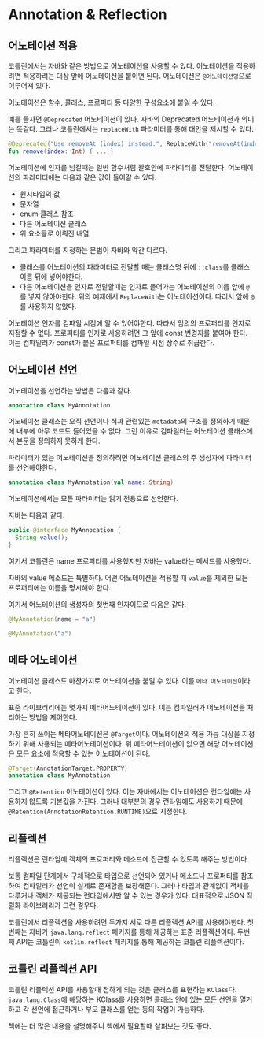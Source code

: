 # Annotation & Reflection

## 어노테이션 적용

코틀린에서는 자바와 같은 방법으로 어노테이션을 사용할 수 있다.
어노테이션을 적용하려면 적용하려는 대상 앞에 어노테이션을 붙이면 된다.
어노테이션은 `@어노테이션명`으로 이루어져 있다.

어노테이션은 함수, 클래스, 프로퍼티 등 다양한 구성요소에 붙일 수 있다.

예를 들자면 `@Deprecated` 어노테이션이 있다.
자바의 Deprecated 어노테이션과 의미는 똑같다. 그러나 코틀린에서는 `replaceWith` 파라미터를 통해 대안을 제시할 수 있다.

```kotlin
@Deprecated("Use removeAt (index) instead.", ReplaceWith("removeAt(index)"))
fun remove(index: Int) { ... }
```

어노테이션에 인자를 넘길때는 일반 함수처럼 괄호안에 파라미터를 전달한다.
어노테이션의 파라미터에는 다음과 같은 값이 들어갈 수 있다.
- 원시타입의 값
- 문자열
- enum 클래스 참조
- 다른 어노테이션 클래스
- 위 요소들로 이뤄진 배열

그리고 파라미터를 지정하는 문법이 자바와 약간 다르다.

- 클래스를 어노테이션의 파라미터로 전달할 때는 클래스명 뒤에 `::class`를 클래스 이름 뒤에 넣어야한다.
- 다른 어노테이션을 인자로 전달할때는 인자로 들어가는 어노테이션의 이름 앞에 `@`를 넣지 않아야한다.
  위의 예재에서 `ReplaceWith`는 어노테이션이다. 따리서 앞에 `@`를 사용하지 않았다.

어노테이션 인자를 컴파일 시점에 알 수 있어야한다. 따라서 임의의 프로퍼티를 인자로 지정할 수 없다.
프로퍼티를 인자로 사용하려면 그 앞에 const 변경자를 붙여야 한다. 이는 컴파일러가 const가 붙은 프로퍼티를 컴파일 시점 상수로 취급한다.

## 어노테이션 선언

어노테이션을 선언하는 방법은 다음과 같다.

```kotlin
annotation class MyAnnotation
```

어노테이션 클래스는 오직 선언이나 식과 관련있는 `metadata`의 구조를 정의하기 때문에 내부에 아무 코드도 들어있을 수 없다. 그런 이유로 컴파일러는 어노테이션 클래스에서 본문을 정의하지 못하게 한다.

파라미터가 있는 어노테이션을 정의하려면 어노테이션 클래스의 주 생성자에 파라미터를 선언해야한다.

```kotlin
annotation class MyAnnotation(val name: String)
```

어노테이션에서는 모든 파라미터는 읽기 전용으로 선언한다.

자바는 다음과 같다.

```java
public @interface MyAnnocation {
  String value();
}
```

여기서 코틀린은 name 프로퍼티를 사용했지만 자바는 value라는 메서드를 사용했다.

자바의 value 메소드는 특별하다. 어떤 어노테이션을 적용할 때 `value`를 제외한 모든 프로퍼티에는 이름을 명시해야 한다.

여기서 어노테이션의 생성자의 첫번째 인자이므로 다음은 같다.

```kotlin
@MyAnnotation(name = "a")

@MyAnnotation("a")
```

## 메타 어노테이션

어노테이션 클래스도 마찬가지로 어노테이션을 붙일 수 있다. 이를 `메타 어노테이션`이라고 한다.

표준 라이브러리에는 몇가지 메타어노테이션이 있다. 이는 컴파일러가 어노테이션을 처리하는 방법을 제어한다. 

가장 흔히 쓰이는 메타어노테이션은 `@Target`이다. 어노테이션의 적용 가능 대상을 지정하기 위해 사용되는 메타어노테이션이다. 위 메타어노테이션이 없으면 해당 어노테이션은 모든 요소에 적용할 수 있는 어노테이션이 된다.

```kotlin
@Target(AnnotationTarget.PROPERTY)
annotation class MyAnnotation
```

그리고 `@Retention` 어노테이션이 있다. 이는 자바에서는 어노테이션은 런타임에는 사용하지 않도록 기본값을 가진다. 그러나 대부분의 경우 런타임에도 사용하기 때문에 `@Retention(AnnotationRetention.RUNTIME)`으로 지정한다.

## 리플렉션

리플렉션은 런타임에 객체의 프로퍼티와 메소드에 접근할 수 있도록 해주는 방법이다.

보통 컴파일 단계에서 구체적으로 타입으로 선언되어 있거나 메소드나 프로퍼티를 참조하여 컴파일러가 선언이 실제로 존재함을 보장해준다. 그러나 타입과 관계없이 객체를 다루거나 객체가 제공되는 런타임에서만 알 수 있는 경우가 있다. 대표적으로 JSON 직렬화 라이브러리가 그런 경우다.

코틀린에서 리플렉션을 사용하려면 두가지 서로 다른 리플렉션 API를 사용해야한다.
첫번째는 자바가 `java.lang.reflect` 패키지를 통해 제공하는 표준 리플렉션이다. 두번째 API는 코틀린이 `kotlin.reflect` 패키지를 통해 제공하는 코틀린 리플렉션이다. 

## 코틀린 리플렉션 API

코틀린 리플렉션 API를 사용할때 접하게 되는 것은 클래스를 표현하는 `KClass`다.
`java.lang.Class`에 해당하는 KClass를 사용하면 클래스 안에 있는 모든 선언을 열거하고 각 선언에 접근하거나 부모 클래스를 얻는 등의 작업이 가능하다.

책에는 더 많은 내용을 설명해주니 책에서 필요할때 살펴보는 것도 좋다.
